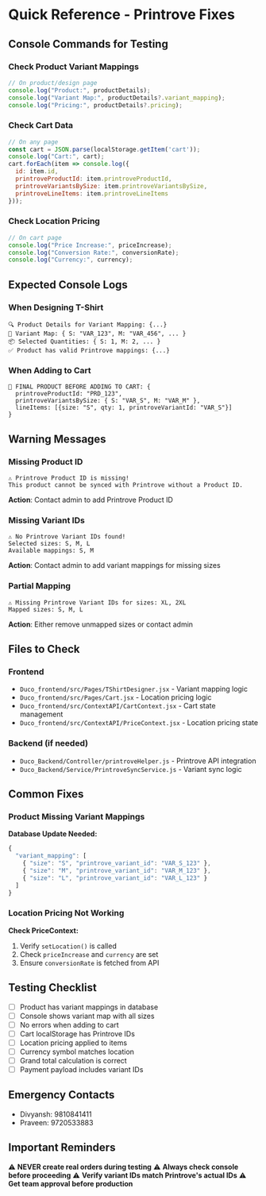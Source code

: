 # Quick Reference - Printrove Fixes

## Console Commands for Testing

### Check Product Variant Mappings
```javascript
// On product/design page
console.log("Product:", productDetails);
console.log("Variant Map:", productDetails?.variant_mapping);
console.log("Pricing:", productDetails?.pricing);
```

### Check Cart Data
```javascript
// On any page
const cart = JSON.parse(localStorage.getItem('cart'));
console.log("Cart:", cart);
cart.forEach(item => console.log({
  id: item.id,
  printroveProductId: item.printroveProductId,
  printroveVariantsBySize: item.printroveVariantsBySize,
  printroveLineItems: item.printroveLineItems
}));
```

### Check Location Pricing
```javascript
// On cart page
console.log("Price Increase:", priceIncrease);
console.log("Conversion Rate:", conversionRate);
console.log("Currency:", currency);
```

## Expected Console Logs

### When Designing T-Shirt
```
🔍 Product Details for Variant Mapping: {...}
🧭 Variant Map: { S: "VAR_123", M: "VAR_456", ... }
📦 Selected Quantities: { S: 1, M: 2, ... }
✅ Product has valid Printrove mappings: {...}
```

### When Adding to Cart
```
🧾 FINAL PRODUCT BEFORE ADDING TO CART: {
  printroveProductId: "PRD_123",
  printroveVariantsBySize: { S: "VAR_S", M: "VAR_M" },
  lineItems: [{size: "S", qty: 1, printroveVariantId: "VAR_S"}]
}
```

## Warning Messages

### Missing Product ID
```
⚠️ Printrove Product ID is missing!
This product cannot be synced with Printrove without a Product ID.
```
**Action**: Contact admin to add Printrove Product ID

### Missing Variant IDs
```
⚠️ No Printrove Variant IDs found!
Selected sizes: S, M, L
Available mappings: S, M
```
**Action**: Contact admin to add variant mappings for missing sizes

### Partial Mapping
```
⚠️ Missing Printrove Variant IDs for sizes: XL, 2XL
Mapped sizes: S, M, L
```
**Action**: Either remove unmapped sizes or contact admin

## Files to Check

### Frontend
- `Duco_frontend/src/Pages/TShirtDesigner.jsx` - Variant mapping logic
- `Duco_frontend/src/Pages/Cart.jsx` - Location pricing logic
- `Duco_frontend/src/ContextAPI/CartContext.jsx` - Cart state management
- `Duco_frontend/src/ContextAPI/PriceContext.jsx` - Location pricing state

### Backend (if needed)
- `Duco_Backend/Controller/printroveHelper.js` - Printrove API integration
- `Duco_Backend/Service/PrintroveSyncService.js` - Variant sync logic

## Common Fixes

### Product Missing Variant Mappings
**Database Update Needed:**
```javascript
{
  "variant_mapping": [
    { "size": "S", "printrove_variant_id": "VAR_S_123" },
    { "size": "M", "printrove_variant_id": "VAR_M_123" },
    { "size": "L", "printrove_variant_id": "VAR_L_123" }
  ]
}
```

### Location Pricing Not Working
**Check PriceContext:**
1. Verify `setLocation()` is called
2. Check `priceIncrease` and `currency` are set
3. Ensure `conversionRate` is fetched from API

## Testing Checklist

- [ ] Product has variant mappings in database
- [ ] Console shows variant map with all sizes
- [ ] No errors when adding to cart
- [ ] Cart localStorage has Printrove IDs
- [ ] Location pricing applied to items
- [ ] Currency symbol matches location
- [ ] Grand total calculation is correct
- [ ] Payment payload includes variant IDs

## Emergency Contacts

- Divyansh: 9810841411
- Praveen: 9720533883

## Important Reminders

⚠️ **NEVER create real orders during testing**
⚠️ **Always check console before proceeding**
⚠️ **Verify variant IDs match Printrove's actual IDs**
⚠️ **Get team approval before production**
